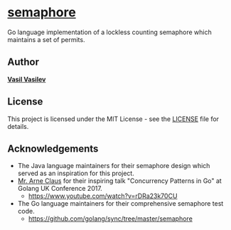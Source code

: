 # [semaphore](https://godoc.org/github.com/vasilmkd/semaphore)
Go language implementation of a lockless counting semaphore which maintains a
set of permits.

## Author
[**Vasil Vasilev**](https://github.com/vasilmkd)

## License

This project is licensed under the MIT License - see the [LICENSE](LICENSE)
file for details.

## Acknowledgements
* The Java language maintainers for their semaphore design which served as an
inspiration for this project.
* [Mr. Arne Claus](https://github.com/arnecls) for their inspiring talk
"Concurrency Patterns in Go" at Golang UK Conference 2017.
    - https://www.youtube.com/watch?v=rDRa23k70CU
* The Go language maintainers for their comprehensive semaphore test code.
    - https://github.com/golang/sync/tree/master/semaphore
